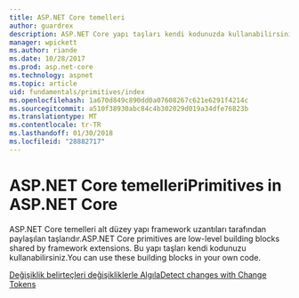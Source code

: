 ```yaml
---
title: ASP.NET Core temelleri
author: guardrex
description: ASP.NET Core yapı taşları kendi kodunuzda kullanabilirsiniz framework uzantıları tarafından paylaşılan makalelerini bulur.
manager: wpickett
ms.author: riande
ms.date: 10/28/2017
ms.prod: asp.net-core
ms.technology: aspnet
ms.topic: article
uid: fundamentals/primitives/index
ms.openlocfilehash: 1a670d849c890dd0a07608267c621e6291f4214c
ms.sourcegitcommit: a510f38930abc84c4b302029d019a34dfe76823b
ms.translationtype: MT
ms.contentlocale: tr-TR
ms.lasthandoff: 01/30/2018
ms.locfileid: "28882717"
---
```

# <a name="primitives-in-aspnet-core"></a><span data-ttu-id="87833-103">ASP.NET Core temelleri</span><span class="sxs-lookup"><span data-stu-id="87833-103">Primitives in ASP.NET Core</span></span>

<span data-ttu-id="87833-104">ASP.NET Core temelleri alt düzey yapı framework uzantıları tarafından paylaşılan taşlarıdır.</span><span class="sxs-lookup"><span data-stu-id="87833-104">ASP.NET Core primitives are low-level building blocks shared by framework extensions.</span></span> <span data-ttu-id="87833-105">Bu yapı taşları kendi kodunuzu kullanabilirsiniz.</span><span class="sxs-lookup"><span data-stu-id="87833-105">You can use these building blocks in your own code.</span></span>

[<span data-ttu-id="87833-106">Değişiklik belirteçleri değişikliklerle Algıla</span><span class="sxs-lookup"><span data-stu-id="87833-106">Detect changes with Change Tokens</span></span>](xref:fundamentals/primitives/change-tokens)
